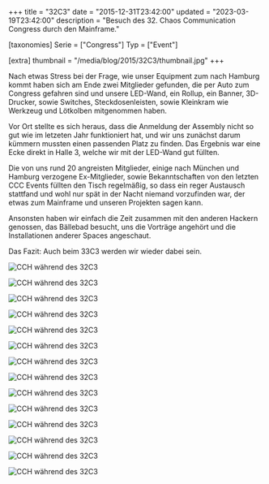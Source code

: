 +++
title = "32C3"
date = "2015-12-31T23:42:00"
updated = "2023-03-19T23:42:00"
description = "Besuch des 32. Chaos Communication Congress durch den Mainframe."

[taxonomies]
Serie = ["Congress"]
Typ = ["Event"]

[extra]
thumbnail = "/media/blog/2015/32C3/thumbnail.jpg"
+++

Nach etwas Stress bei der Frage, wie unser Equipment zum nach Hamburg kommt
haben sich am Ende zwei Mitglieder gefunden, die per Auto zum Congress gefahren
sind und unsere LED-Wand, ein Rollup, ein Banner, 3D-Drucker, sowie Switches,
Steckdosenleisten, sowie Kleinkram wie Werkzeug und Lötkolben mitgenommen haben.

Vor Ort stellte es sich heraus, dass die Anmeldung der Assembly nicht so gut
wie im letzeten Jahr funktioniert hat, und wir uns zunächst darum kümmern mussten
einen passenden Platz zu finden. Das Ergebnis war eine Ecke direkt in Halle 3,
welche wir mit der LED-Wand gut füllten.

Die von uns rund 20 angreisten Mitglieder, einige nach München und Hamburg
verzogene Ex-Mitglieder, sowie Bekanntschaften von den letzten CCC Events
füllten den Tisch regelmäßig, so dass ein reger Austausch stattfand und wohl
nur spät in der Nacht niemand vorzufinden war, der etwas zum Mainframe und
unseren Projekten sagen kann.

Ansonsten haben wir einfach die Zeit zusammen mit den anderen Hackern genossen,
das Bällebad besucht, uns die Vorträge angehört und die Installationen anderer
Spaces angeschaut.

Das Fazit: Auch beim 33C3 werden wir wieder dabei sein.

![CCH während des 32C3](/media/blog/2015/32C3/IMG_4509.JPG)

![CCH während des 32C3](/media/blog/2015/32C3/IMG_4518.JPG)

![CCH während des 32C3](/media/blog/2015/32C3/IMG_4532.JPG)

![CCH während des 32C3](/media/blog/2015/32C3/IMG_4551.JPG)

![CCH während des 32C3](/media/blog/2015/32C3/IMG_4551.JPG)

![CCH während des 32C3](/media/blog/2015/32C3/IMG_4566.JPG)

![CCH während des 32C3](/media/blog/2015/32C3/IMG_4569.JPG)

![CCH während des 32C3](/media/blog/2015/32C3/IMG_4573.JPG)

![CCH während des 32C3](/media/blog/2015/32C3/IMG_4574.JPG)

![CCH während des 32C3](/media/blog/2015/32C3/IMG_4575.JPG)

![CCH während des 32C3](/media/blog/2015/32C3/IMG_4576.JPG)

![CCH während des 32C3](/media/blog/2015/32C3/IMG_4581.JPG)

![CCH während des 32C3](/media/blog/2015/32C3/IMG_4582.JPG)

![CCH während des 32C3](/media/blog/2015/32C3/IMG_20151228_024647.JPG)

